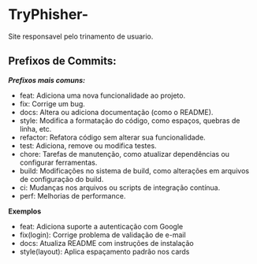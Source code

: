 # TryPhisher-
Site responsavel pelo trinamento de usuario.

## Prefixos de Commits:

***Prefixos mais comuns:***
- feat: Adiciona uma nova funcionalidade ao projeto.
- fix: Corrige um bug.
- docs: Altera ou adiciona documentação (como o README).
- style: Modifica a formatação do código, como espaços, quebras de linha, etc.
- refactor: Refatora código sem alterar sua funcionalidade.
- test: Adiciona, remove ou modifica testes.
- chore: Tarefas de manutenção, como atualizar dependências ou configurar  ferramentas.
- build: Modificações no sistema de build, como alterações em arquivos de configuração do build.
- ci: Mudanças nos arquivos ou scripts de integração contínua.
- perf: Melhorias de performance.

**Exemplos**

- feat: Adiciona suporte a autenticação com Google
- fix(login): Corrige problema de validação de e-mail
- docs: Atualiza README com instruções de instalação
- style(layout): Aplica espaçamento padrão nos cards